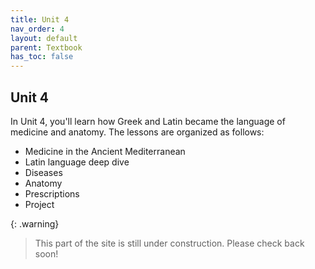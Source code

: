 ```yaml
---
title: Unit 4
nav_order: 4
layout: default
parent: Textbook
has_toc: false
---
```


## Unit 4

In Unit 4, you'll learn how Greek and Latin became the language of medicine and anatomy. The lessons are organized as follows:

- Medicine in the Ancient Mediterranean
- Latin language deep dive
- Diseases
- Anatomy
- Prescriptions
- Project

{: .warning}
> This part of the site is still under construction. Please check back soon!
